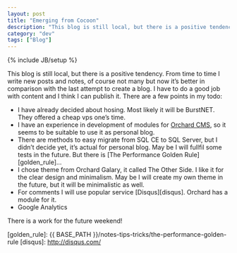 ```yaml
---
layout: post
title: "Emerging from Cocoon"
description: "This blog is still local, but there is a positive tendency. From time to time I write new posts and notes, of course not many but now it’s better in comparison with the last attempt to create a blog."
category: "dev"
tags: ["Blog"]
---
```

{% include JB/setup %}

This blog is still local, but there is a positive tendency. From time to time I write new posts and notes, of course not many but now it’s better in comparison with the last attempt to create a blog. I have to do a good job with content and I think I can publish it. There are a few points in my todo:

* I have already decided about hosing. Most likely it will be BurstNET. They offered a cheap vps one’s time.
* I have an experience in development of modules for [Orchard CMS][orchard], so it seems to be suitable to use it as personal blog.
* There are methods to easy migrate from SQL CE to SQL Server, but I didn’t decide yet, it’s actual for personal blog. May be I will fullfil some tests in the future. But there is [The Performance Golden Rule][golden_rule]...
* I chose theme from Orchard Galary, it called The Other Side. I like it for the clear design and minimalism. May be I will create my own theme in the future, but it will be minimalistic as well.
* For comments I will use popular service [Disqus][disqus]. Orchard has a module for it.
* Google Analytics

There is a work for the future weekend!

[orchard]: http://orchardproject.net/
[golden_rule]: {{ BASE_PATH }}/notes-tips-tricks/the-performance-golden-rule
[disqus]: http://disqus.com/